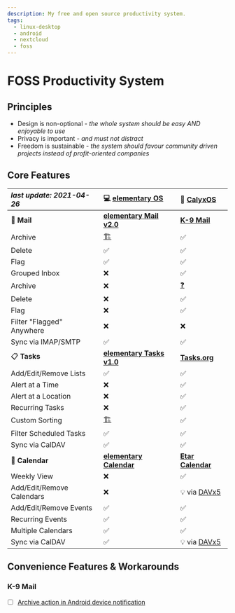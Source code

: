 ```yaml
---
description: My free and open source productivity system.
tags:
  - linux-desktop
  - android
  - nextcloud
  - foss
---
```


# FOSS Productivity System

## Principles

* Design is non-optional _- the whole system should be easy AND enjoyable to use_
* Privacy is important _- and must not distract_
* Freedom is sustainable _- the system should favour community driven projects instead of profit-oriented companies_

## Core Features

| _last update: 2021-04-26_ | 💻 [elementary OS](https://elementary.io/) | 📱 [CalyxOS](https://calyxos.org/) |
| :--- | :--- | :--- |
| 📧️ **Mail** | [**elementary Mail v2.0**](https://github.com/elementary/mail/) | [**K-9 Mail**](https://k9mail.app/) |
| Archive | [🏗](https://github.com/elementary/mail/pull/542) | ✅ |
| Delete | ✅ | ✅ |
| Flag | ✅ | ✅ |
| Grouped Inbox | ❌ | ✅ |
| Archive | ❌ | [❓](https://github.com/k9mail/k-9/issues/1041) |
| Delete | ❌ | ✅ |
| Flag | ❌ | ✅ |
| Filter "Flagged" Anywhere | ❌ | ❌ |
| Sync via IMAP/SMTP | ✅ | ✅ |
| 📋 **Tasks** | [**elementary Tasks v1.0**](https://github.com/elementary/tasks/) | [**Tasks.org**](https://tasks.org/) |
| Add/Edit/Remove Lists | ✅ | ✅ |
| Alert at a Time | ❌ | ✅ |
| Alert at a Location | ❌ | ✅ |
| Recurring Tasks | ❌ | ✅ |
| Custom Sorting | [🏗](https://github.com/elementary/tasks/pull/217) | ✅ |
| Filter Scheduled Tasks | ✅ | ✅ |
| Sync via CalDAV | ✅ | ✅ |
| 📆 **Calendar** | [**elementary Calendar**](https://github.com/elementary/calendar/) | [**Etar Calendar**](https://github.com/Etar-Group/Etar-Calendar) |
| Weekly View | ❌ | ✅ |
| Add/Edit/Remove Calendars | ❌ | 💡 via [DAVx5](https://www.davx5.com/) |
| Add/Edit/Remove Events | ✅ | ✅ |
| Recurring Events | ✅ | ✅ |
| Multiple Calendars | ✅ | ✅ |
| Sync via CalDAV | ✅ | 💡 via [DAVx5](https://www.davx5.com/) |

## Convenience Features & Workarounds

### K-9 Mail

* [ ] [Archive action in Android device notification](https://github.com/k9mail/k-9/issues/3530)


